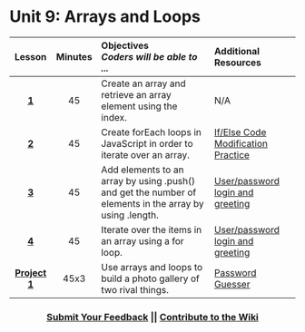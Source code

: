 # Unit 9: Arrays and Loops

|Lesson|Minutes|Objectives <br> *Coders will be able to ...*|Additional Resources|
|:-------:|:-------:|:-------|:-------|
|[**1**](https://docs.google.com/presentation/d/1OV5SnWolQC3m48xlKkGvIH9zm7EULHjmvE5BoxtZrLo/edit#slide=id.g3c033d7c63_0_0)|45| Create an array and retrieve an array element using the index.  |N/A|
|[**2**](https://docs.google.com/presentation/d/1AJEv5aRDvINIPo93EcPy35bXg98fC9ZzSDKflD2HLJ4/edit#slide=id.g1d0118cf2a_0_406)|45| Create forEach loops in JavaScript in order to iterate over an array. |[If/Else Code Modification Practice](https://popcode.org/?gist=a9c3336d96e106394037e522ecc41fa0)|
|[**3**](https://docs.google.com/presentation/d/1KCRiROnCJz9SVlzYxuILaqeGPYgKgoHyMw61zm2ARBQ/edit#slide=id.g24c7339d71_0_167)|45| Add elements to an array by using .push() and get the number of elements in the array by using .length. |[User/password login and greeting](http://jsbin.com/turazo/edit?html,js,output)|
|[**4**](https://docs.google.com/presentation/d/1S4ibPtGncmFvqCNB7uifWLfJTlLxpLEqJfva3XTFgfg/edit#slide=id.g1d0118cf2a_0_406)|45| Iterate over the items in an array using a for loop. |[User/password login and greeting](http://jsbin.com/turazo/edit?html,js,output)|
|[**Project 1**](https://docs.google.com/presentation/d/1lUVkzvFgTDvZ9FdykQOODJEryiAm6HGFyebt5KYRUWU/edit#slide=id.g1d0118cf2a_0_406)|45x3| Use arrays and loops to build a photo gallery of two rival things.|[Password Guesser](https://docs.google.com/presentation/d/1MsaeSb4gYRNCV_L0Au_ovBnECjpqh4TxsBoYBPswzHw/edit#slide=id.g1b32623398_0_0)|



<h3 align="center"><a href="https://docs.google.com/forms/d/e/1FAIpQLSfx0wkLyw_jSOhWR2yY8GTR8TV2NXYZc40us7aPHnl9bO6WAQ/viewform">Submit Your Feedback</a> || <a href="https://github.com/ScriptEdcurriculum/curriculum17-18/wiki/1.-Foundations#unit-9-conditionals">Contribute to the Wiki</a></h3> 


